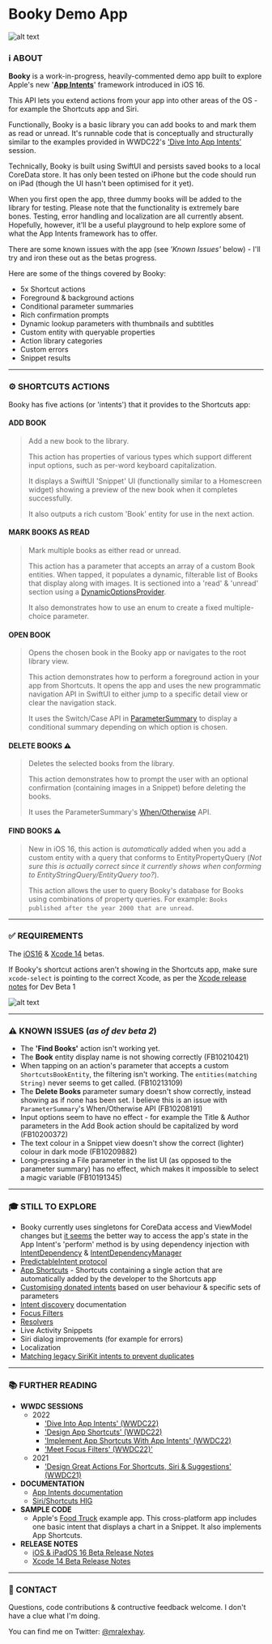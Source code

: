 # Booky Demo App

![alt text](https://i.imgur.com/j6bylg7.png)

### ℹ️ ABOUT

**Booky** is a work-in-progress, heavily-commented demo app built to explore Apple's new '[**App Intents**](https://developer.apple.com/documentation/appintents/app-intents)' framework introduced in iOS 16.

This API lets you extend actions from your app into other areas of the OS - for example the Shortcuts app and Siri.

Functionally, Booky is a basic library you can add books to and mark them as read or unread. It's runnable code that is conceptually and structurally similar to the examples provided in WWDC22's ['Dive Into App Intents'](https://developer.apple.com/videos/play/wwdc2022/10032) session. 

Technically, Booky is built using SwiftUI and persists saved books to a local CoreData store. It has only been tested on iPhone but the code should run on iPad (though the UI hasn't been optimised for it yet).

When you first open the app, three dummy books will be added to the library for testing. Please note that the functionality is extremely bare bones. Testing, error handling and localization are all currently absent. Hopefully, however, it'll be a useful playground to help explore some of what the App Intents framework has to offer. 

There are some known issues with the app (see *'Known Issues'* below) - I'll try and iron these out as the betas progress.

Here are some of the things covered by Booky:

* 5x Shortcut actions
* Foreground & background actions
* Conditional parameter summaries
* Rich confirmation prompts
* Dynamic lookup parameters with thumbnails and subtitles
* Custom entity with queryable properties 
* Action library categories
* Custom errors
* Snippet results

---

### ⚙️ SHORTCUTS ACTIONS

Booky has five actions (or 'intents') that it provides to the Shortcuts app:

#### ADD BOOK
> Add a new book to the library.
> 
> This action has properties of various types which support different input options, such as per-word keyboard capitalization.  
> 
> It displays a SwiftUI 'Snippet' UI (functionally similar to a Homescreen widget) showing a preview of the new book when it completes successfully.
> 
> It also outputs a rich custom 'Book' entity for use in the next action. 

#### MARK BOOKS AS READ
> Mark multiple books as either read or unread.
> 
> This action has a parameter that accepts an array of a custom Book entities. When tapped, it populates a dynamic, filterable list of Books that display along with images. It is sectioned into a 'read' & 'unread' section using a [DynamicOptionsProvider](https://developer.apple.com/documentation/appintents/dynamicoptionsprovider).
> 
> It also demonstrates how to use an enum to create a fixed multiple-choice parameter.   

#### OPEN BOOK
> Opens the chosen book in the Booky app or navigates to the root library view.
> 
> This action demonstrates how to perform a foreground action in your app from Shortcuts. It opens the app and uses the new programmatic navigation API in SwiftUI to either jump to a specific detail view or clear the navigation stack.
> 
> It uses the Switch/Case API in [ParameterSummary](https://developer.apple.com/documentation/appintents/parametersummary) to display a conditional summary depending on which option is chosen.  

#### DELETE BOOKS ⚠️
> Deletes the selected books from the library.
> 
> This action demonstrates how to prompt the user with an optional confirmation (containing images in a Snippet) before deleting the books.
> 
> It uses the ParameterSummary's [When/Otherwise](https://developer.apple.com/documentation/appintents/parametersummarywhencondition) API. 

#### FIND BOOKS ⚠️
> New in iOS 16, this action is *automatically* added when you add a custom entity with a query that conforms to EntityPropertyQuery (*Not sure this is actually correct since it currently shows when conforming to EntityStringQuery/EntityQuery too?*). 
> 
> This action allows the user to query Booky's database for Books using combinations of property queries. For example: `Books published after the year 2000 that are unread`.

---

### ✅ REQUIREMENTS
The [iOS16](https://developer.apple.com/download/) & [Xcode 14](https://developer.apple.com/download/applications/) betas.

If Booky's shortcut actions aren't showing in the Shortcuts app, make sure `xcode-select` is pointing to the correct Xcode, as per the [Xcode release notes](https://developer.apple.com/documentation/Xcode-Release-Notes/xcode-14-release-notes) for Dev Beta 1

![alt text](https://i.imgur.com/pT3TUP5.png)

---

### ⚠️ KNOWN ISSUES (*as of dev beta 2*)
* The **'Find Books'** action isn't working yet. 
* The **Book** entity display name is not showing correctly (FB10210421)  
* When tapping on an action's parameter that accepts a custom `ShortcutsBookEntity`, the filtering isn't working. The `entities(matching String)` never seems to get called. (FB10213109)
* The **Delete Books** parameter sumary doesn't show correctly, instead showing as if none has been set. I believe this is an issue with `ParameterSummary`'s When/Otherwise API (FB10208191)
* Input options seem to have no effect - for example the Title & Author parameters in the Add Book action should be capitalized by word (FB10200372)
* The text colour in a Snippet view doesn't show the correct (lighter) colour in dark mode (FB10209882) 
* Long-pressing a File parameter in the list UI (as opposed to the parameter summary) has no effect, which makes it impossible to select a magic variable (FB10191345)

---

### 🎓 STILL TO EXPLORE
* Booky currently uses singletons for CoreData access and ViewModel changes but [it seems](https://twitter.com/mgorbach/status/1534359435916632065?s=21&t=WaiYbv7j0G3ZaDuetIImCw) the better way to access the app's state in the App Intent's 'perform' method is by using dependency injection with [IntentDependency](https://developer.apple.com/documentation/appintents/intentdependency) & [IntentDependencyManager](https://developer.apple.com/documentation/appintents/intentdependencymanager)
* [PredictableIntent protocol](https://twitter.com/mgorbach/status/1534361073213657089?s=21&t=WaiYbv7j0G3ZaDuetIImCw)
* [App Shortcuts](https://developer.apple.com/wwdc22/10170) - Shortcuts containing a single action that are automatically added by the developer to the Shortcuts app
* [Customising donated intents](https://twitter.com/mgorbach/status/1534360425269080064?s=21&t=WaiYbv7j0G3ZaDuetIImCw) based on user behaviour & specific sets of parameters
* [Intent discovery](https://developer.apple.com/documentation/appintents/intent-discovery) documentation
* [Focus Filters](https://developer.apple.com/wwdc22/10121)
* [Resolvers](https://developer.apple.com/documentation/appintents/resolvers)
* Live Activity Snippets
* Siri dialog improvements (for example for errors)
* Localization
* [Matching legacy SiriKit intents to prevent duplicates](https://twitter.com/mgorbach/status/1534361485190651904?s=21&t=WaiYbv7j0G3ZaDuetIImCw)

---

### 📚 FURTHER READING
* **WWDC SESSIONS**
    * 2022
        * ['Dive Into App Intents' (WWDC22)](https://developer.apple.com/videos/play/wwdc2022/10032)
        * ['Design App Shortcuts' (WWDC22)](https://developer.apple.com/wwdc22/10169)
        * ['Implement App Shortcuts With App Intents' (WWDC22)](https://developer.apple.com/wwdc22/10170)
        * ['Meet Focus Filters' (WWDC22)'](https://developer.apple.com/wwdc22/10121)
    * 2021
        * ['Design Great Actions For Shortcuts, Siri & Suggestions' (WWDC21)](https://developer.apple.com/wwdc21/10283)
* **DOCUMENTATION**
    * [App Intents documentation](https://developer.apple.com/documentation/appintents)
    * [Siri/Shortcuts HIG](https://developer.apple.com/design/human-interface-guidelines/technologies/siri/introduction/)
* **SAMPLE CODE**
    * Apple's [Food Truck](https://developer.apple.com/documentation/swiftui/food_truck_building_a_swiftui_multiplatform_app/) example app. This cross-platform app includes one basic intent that displays a chart in a Snippet. It also implements App Shortcuts.
* **RELEASE NOTES**
    * [iOS & iPadOS 16 Beta Release Notes](https://developer.apple.com/documentation/ios-ipados-release-notes/ios-ipados-16-release-notes)
    * [Xcode 14 Beta Release Notes](https://developer.apple.com/documentation/Xcode-Release-Notes/xcode-14-release-notes)

---

### 📨 CONTACT
Questions, code contributions & contructive feedback welcome. I don't have a clue what I'm doing. 

You can find me on Twitter: [@mralexhay](https://www.twitter.com/mralexhay).
